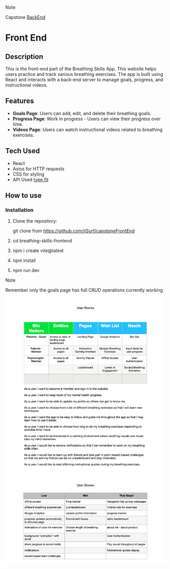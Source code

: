 > [!Note]
> Capstone [BackEnd](https://github.com/iiSurf/capstoneBackEnd)


# Front End

## Description

This is the front-end part of the Breathing Skills App. This website helps users practice and track various breathing exercises. The app is built using React and interacts with a back-end server to manage goals, progress, and instructional videos. 

## Features

- **Goals Page**: Users can add, edit, and delete their breathing goals.
- **Progress Page**: Work in progress - Users can view their progress over time.
- **Videos Page**: Users can watch instructional videos related to breathing exercises.

## Tech Used

- React
- Axios for HTTP requests
- CSS for styling
- API Used [type.fit](https://type.fit/api/quotes)

## How to use

### Installation

1. Clone the repository:

   git clone from https://github.com/iiSurf/capstoneFrontEnd

2. cd breathing-skills-frontend

3. npm i create vite@latest

4. npm install

5. npm run dev

> [!Note]
> Remember only the goals page has full CRUD operations currently working

![user stories](./src/assets/userStories.png)
![user stories](./src/assets/userStories2.png)